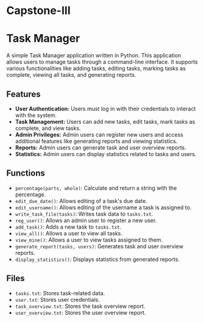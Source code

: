 # Capstone-III

# Task Manager

A simple Task Manager application written in Python. This application allows users to manage tasks through a command-line interface. It supports various functionalities like adding tasks, editing tasks, marking tasks as complete, viewing all tasks, and generating reports.

## Features

- **User Authentication:** Users must log in with their credentials to interact with the system.
- **Task Management:** Users can add new tasks, edit tasks, mark tasks as complete, and view tasks.
- **Admin Privileges:** Admin users can register new users and access additional features like generating reports and viewing statistics.
- **Reports:** Admin users can generate task and user overview reports.
- **Statistics:** Admin users can display statistics related to tasks and users.


## Functions

- `percentage(parts, whole)`: Calculate and return a string with the percentage.
- `edit_due_date()`: Allows editing of a task's due date.
- `edit_username()`: Allows editing of the username a task is assigned to.
- `write_task_file(tasks)`: Writes task data to `tasks.txt`.
- `reg_user()`: Allows an admin user to register a new user.
- `add_task()`: Adds a new task to `tasks.txt`.
- `view_all()`: Allows a user to view all tasks.
- `view_mine()`: Allows a user to view tasks assigned to them.
- `generate_report(tasks, users)`: Generates task and user overview reports.
- `display_statistics()`: Displays statistics from generated reports.


## Files

- `tasks.txt`: Stores task-related data.
- `user.txt`: Stores user credentials.
- `task_overview.txt`: Stores the task overview report.
- `user_overview.txt`: Stores the user overview report.

